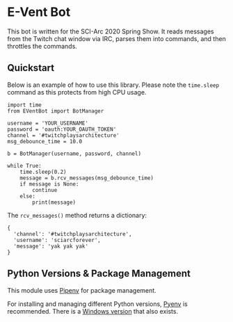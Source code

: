 # E-Vent Bot

This bot is written for the SCI-Arc 2020 Spring Show. It reads messages from the Twitch chat window via IRC, parses them into commands, and then throttles the commands.


## Quickstart

Below is an example of how to use this library. Please note the `time.sleep` command as this protects from high CPU usage. 

```
import time
from EVentBot import BotManager

username = 'YOUR_USERNAME'
password = 'oauth:YOUR_OAUTH_TOKEN'
channel = '#twitchplaysarchitecture'
msg_debounce_time = 10.0

b = BotManager(username, password, channel)

while True:
    time.sleep(0.2)
    message = b.rcv_messages(msg_debounce_time)
    if message is None:
        continue
    else:
        print(message)
```

The `rcv_messages()` method returns a dictionary:

```
{
  'channel': '#twitchplaysarchitecture', 
  'username': 'sciarcforever', 
  'message': 'yak yak yak'
}
```

## Python Versions & Package Management

This module uses [Pipenv](https://github.com/pypa/pipenv) for package management. 

For installing and managing different Python versions, [Pyenv](https://github.com/pyenv/pyenv) is recommended. There is a [Windows version](https://github.com/pyenv-win/pyenv-win) that also exists.